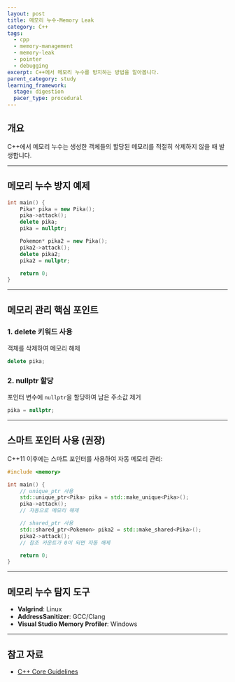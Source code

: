 ```yaml
---
layout: post
title: 메모리 누수-Memory Leak
category: C++
tags:
  - cpp
  - memory-management
  - memory-leak
  - pointer
  - debugging
excerpt: C++에서 메모리 누수를 방지하는 방법을 알아봅니다.
parent_category: study
learning_framework:
  stage: digestion
  pacer_type: procedural
---
```


## 개요

C++에서 메모리 누수는 생성한 객체들의 할당된 메모리를 적절히 삭제하지 않을 때 발생합니다.

---

## 메모리 누수 방지 예제

```cpp
int main() {
    Pika* pika = new Pika();
    pika->attack();
    delete pika;
    pika = nullptr;

    Pokemon* pika2 = new Pika();
    pika2->attack();
    delete pika2;
    pika2 = nullptr;

    return 0;
}
```

---

## 메모리 관리 핵심 포인트

### 1. delete 키워드 사용

객체를 삭제하여 메모리 해제

```cpp
delete pika;
```

### 2. nullptr 할당

포인터 변수에 `nullptr`을 할당하여 남은 주소값 제거

```cpp
pika = nullptr;
```

---

## 스마트 포인터 사용 (권장)

C++11 이후에는 스마트 포인터를 사용하여 자동 메모리 관리:

```cpp
#include <memory>

int main() {
    // unique_ptr 사용
    std::unique_ptr<Pika> pika = std::make_unique<Pika>();
    pika->attack();
    // 자동으로 메모리 해제

    // shared_ptr 사용
    std::shared_ptr<Pokemon> pika2 = std::make_shared<Pika>();
    pika2->attack();
    // 참조 카운트가 0이 되면 자동 해제

    return 0;
}
```

---

## 메모리 누수 탐지 도구

- **Valgrind**: Linux
- **AddressSanitizer**: GCC/Clang
- **Visual Studio Memory Profiler**: Windows

---

## 참고 자료

- [C++ Core Guidelines](https://isocpp.github.io/CppCoreGuidelines/)
